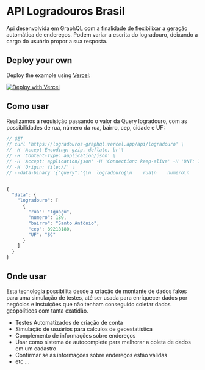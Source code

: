 # API Logradouros Brasil

Api desenvolvida em GraphQL com a finalidade de flexibilixar a geração automática de endereços. Podem variar a escrita do logradouro, deixando a cargo do usuário propor a sua resposta.



## Deploy your own

Deploy the example using [Vercel](https://vercel.com):

[![Deploy with Vercel](https://vercel.com/button)](https://vercel.com/import/project?template=https://github.com/vercel/next.js/tree/canary/examples/api-routes-graphql)


## Como usar

Realizamos a requisição passando o valor da Query logradouro, com as possibilidades de rua, número da rua, bairro, cep, cidade e UF:
```js
// GET
// curl 'https://logradouros-graphql.vercel.app/api/logradouro' \
// -H 'Accept-Encoding: gzip, deflate, br'\
// -H 'Content-Type: application/json' \
// -H 'Accept: application/json' -H 'Connection: keep-alive' -H 'DNT: 1' \ 
// -H 'Origin: file://' \
// --data-binary '{"query":"{\n  logradouro{\n    rua\n    numero\n    bairro\n    cep\n    UF\n  }\n}"}' --compressed


{
  "data": {
    "logradouro": [
      {
        "rua": "Iguaçu",
        "numero": 189,
        "bairro": "Santo Antônio",
        "cep": 89218180,
        "UF": "SC"
      }
    ]
  }
}
```

## Onde usar

Esta tecnologia possibilita desde a criação de montante de dados fakes para uma simulação de testes, até ser usada para enriquecer dados por negócios e instuições que não tenham conseguido coletar dados geopolíticos com tanta exatidão.

- Testes Automatizados de criação de conta
- Simulação de usuários para calculos de geoestatística
- Complemento de informações sobre endereços
- Usar como sistema de autocomplete para melhorar a coleta de dados em um cadastro
- Confirmar se as informações sobre endereços estão válidas
- etc ...

